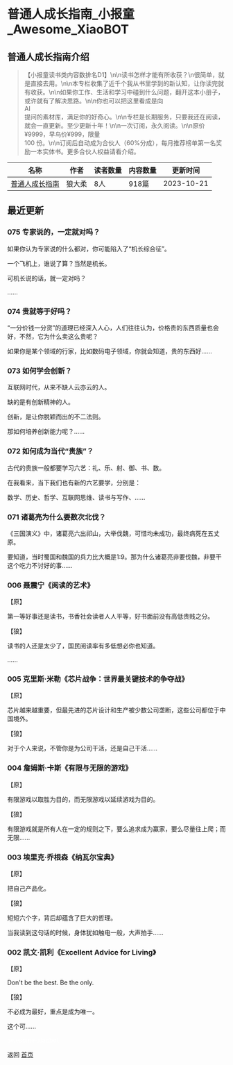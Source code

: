 # 普通人成长指南_小报童_Awesome_XiaoBOT

## 普通人成长指南介绍
> 【小报童读书类内容数排名D1】\n\n读书怎样才能有所收获？\n很简单，就是直接去用。\n\n本专栏收集了近千个我从书里学到的新认知，让你读完就有收获。\n\n如果你工作、生活和学习中碰到什么问题，翻开这本小册子，或许就有了解决思路。\n\n你也可以把这里看成是向  
AI  
提问的素材库，满足你的好奇心。\n\n专栏是长期服务，只要我还在阅读，就会一直更新。至少更新十年！\n\n一次订阅，永久阅读。\n\n原价¥9999，早鸟价¥999，限量  
100 份。\n\n订阅后自动成为合伙人（60%分成），每月推荐榜单第一名奖励一本实体书。更多合伙人权益请看介绍。  
  


|名称|作者|读者数量|内容数量|更新时间|
|---|---|---|---|---|
|[普通人成长指南](https://xiaobot.net/p/reader?refer=9c3f1c95-a052-465a-9902-f6d75080262a)|狼大柔|8人|918篇|2023-10-21|

## 最近更新
### 075 专家说的，一定就对吗？

如果你认为专家说的什么都对，你可能陷入了“机长综合征”。

一个飞机上，谁说了算？当然是机长。

可机长说的话，就一定对吗？

......

### 074 贵就等于好吗？

“一分价钱一分货”的道理已经深入人心，人们往往认为，价格贵的东西质量也会好，不然，它为什么卖这么贵呢？

如果你是某个领域的行家，比如数码电子领域，你就会知道，贵的东西好......

### 073 如何学会创新？

互联网时代，从来不缺人云亦云的人。

缺的是有创新精神的人。

创新，是让你脱颖而出的不二法则。

那如何培养创新能力呢？......

### 072 如何成为当代“贵族”？

古代的贵族一般都要学习六艺：礼、乐、射、御、书、数。

在我看来，当下我们也有新的六艺要学，分别是：

数学、历史、哲学、互联网思维、读书与写作、......

### 071 诸葛亮为什么要数次北伐？

《三国演义》中，诸葛亮六出祁山，大举伐魏，可惜均未成功，最终病死在五丈原。

要知道，当时蜀国和魏国的兵力比大概是1:9。那为什么诸葛亮非要伐魏，非要干这个吃力不讨好的事......

### 006 聂震宁《阅读的艺术》

【原】

第一等好事还是读书，书香社会读者人人平等，好书面前没有高低贵贱之分。

【狼】

读书的人还是太少了，国民阅读率有多低想必你也知道。

......

### 005 克里斯·米勒《芯片战争：世界最关键技术的争夺战》

【原】

芯片越来越重要，但最先进的芯片设计和生产被少数公司垄断，这些公司都位于中国境外。

【狼】

对于个人来说，不管你是为公司干活，还是自己干活......

### 004 詹姆斯·卡斯《有限与无限的游戏》

【原】

有限游戏以取胜为目的，而无限游戏以延续游戏为目的。

【狼】

有限游戏就是所有人在一定的规则之下，要么追求成为赢家，要么尽量往上爬；而无限......

### 003 埃里克·乔根森《纳瓦尔宝典》

【原】

把自己产品化。

【狼】

短短六个字，背后却蕴含了巨大的哲理。

当我读到这句话的时候，身体犹如触电一般，大声拍手......

### 002 凯文·凯利《Excellent Advice for Living》

【原】

Don't be the best. Be the only.

【狼】

不必成为最好，重点是成为唯一。

这个可......


<a href="https://github.com/Reno9527/awesome-xiaobot" style="color: white; text-decoration: none;">awesome-xiaobot</a>

返回 [首页](../README.md)
